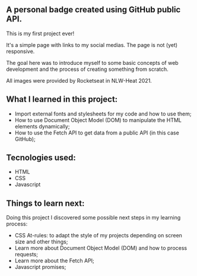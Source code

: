 ## A personal badge created using GitHub public API.

This is my first project ever! 

It's a simple page with links to my social medias. The page is not (yet) responsive.

The goal here was to introduce myself to some basic concepts of web development and the process of creating something from scratch. 

All images were provided by Rocketseat in NLW-Heat 2021.

## What I learned in this project:
- Import external fonts and stylesheets for my code and how to use them;
- How to use Document Object Model (DOM) to manipulate the HTML elements dynamically;
- How to use the Fetch API to get data from a public API (in this case GitHub);

## Tecnologies used:
- HTML
- CSS
- Javascript

## Things to learn next:
Doing this project I discovered some possible next steps in my learning process:

- CSS At-rules: to adapt the style of my projects depending on screen size and other things;
- Learn more about Document Object Model (DOM) and how to process requests;
- Learn more about the Fetch API;
- Javascript promises;
